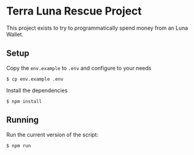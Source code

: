 # Terra Luna Rescue Project

This project exists to try to programmatically spend money from an Luna Wallet.

## Setup

Copy the `env.example` to `.env` and configure to your needs

```console
$ cp env.example .env
```

Install the dependencies

```console
$ npm install
```

## Running

Run the current version of the script:

```console
$ npm run
```
